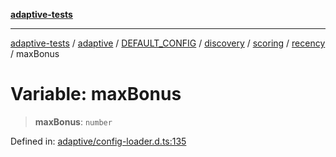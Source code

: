 [**adaptive-tests**](../../../../../../../../../../README.md)

***

[adaptive-tests](../../../../../../../../../../README.md) / [adaptive](../../../../../../../../../README.md) / [DEFAULT\_CONFIG](../../../../../../../README.md) / [discovery](../../../../../README.md) / [scoring](../../../README.md) / [recency](../README.md) / maxBonus

# Variable: maxBonus

> **maxBonus**: `number`

Defined in: [adaptive/config-loader.d.ts:135](https://github.com/anon57396/adaptive-tests/blob/main/types/adaptive/config-loader.d.ts#L135)
